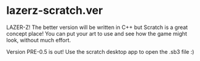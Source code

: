 # lazerz-scratch.ver
LAZER-Z! The better version will be written in C++ but Scratch is a great concept place! 
You can put your art to use and see how the game might look, without much effort.
 
Version PRE-0.5 is out! Use the scratch desktop app to open the .sb3 file :)
